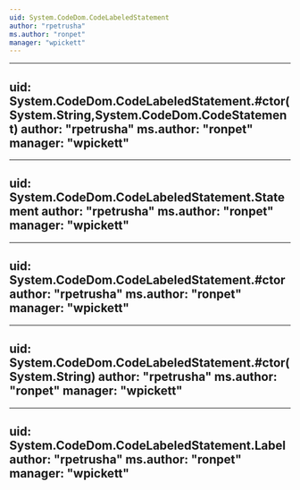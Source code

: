 ```yaml
---
uid: System.CodeDom.CodeLabeledStatement
author: "rpetrusha"
ms.author: "ronpet"
manager: "wpickett"
---
```


---
uid: System.CodeDom.CodeLabeledStatement.#ctor(System.String,System.CodeDom.CodeStatement)
author: "rpetrusha"
ms.author: "ronpet"
manager: "wpickett"
---

---
uid: System.CodeDom.CodeLabeledStatement.Statement
author: "rpetrusha"
ms.author: "ronpet"
manager: "wpickett"
---

---
uid: System.CodeDom.CodeLabeledStatement.#ctor
author: "rpetrusha"
ms.author: "ronpet"
manager: "wpickett"
---

---
uid: System.CodeDom.CodeLabeledStatement.#ctor(System.String)
author: "rpetrusha"
ms.author: "ronpet"
manager: "wpickett"
---

---
uid: System.CodeDom.CodeLabeledStatement.Label
author: "rpetrusha"
ms.author: "ronpet"
manager: "wpickett"
---
